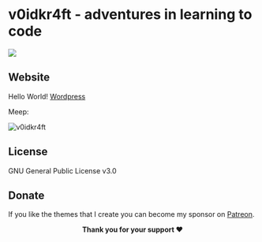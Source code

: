 # v0idkr4ft - adventures in learning to code

![](https://github.com/v0idkr4ft/v0idkr4ft.github.io/assets/img/slugcity.jpg?raw=true)

## Website

Hello World! [Wordpress](https://v0idkr4ft.com/)

Meep:

![v0idkr4ft](https://github.com/v0idkr4ft/v0idkr4ft.github.io/assets/img/facemlt.gif?raw=true)

## License

GNU General Public License v3.0

## Donate

<p>If you like the themes that I create you can become my sponsor on <a href="https://www.patreon.com/artemsheludko" target="_blank">Patreon</a>.
<p align="center"><b>Thank you for your support ❤️</b></p>
